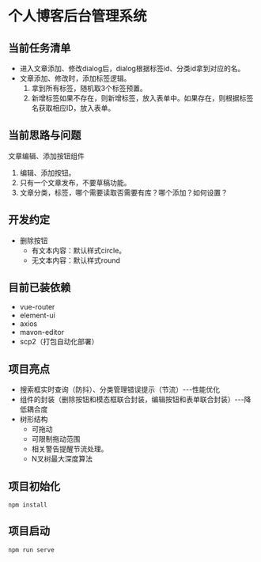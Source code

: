 # 个人博客后台管理系统

## 当前任务清单
+ 进入文章添加、修改dialog后，dialog根据标签id、分类id拿到对应的名。
+ 文章添加、修改时，添加标签逻辑。
  1. 拿到所有标签，随机取3个标签预置。
  2. 新增标签如果不存在，则新增标签，放入表单中。如果存在，则根据标签名获取相应ID，放入表单。

## 当前思路与问题
文章编辑、添加按钮组件
1. 编辑、添加按钮。
2. 只有一个文章发布，不要草稿功能。
3. 文章分类，标签，哪个需要读取否需要有库？哪个添加？如何设置？

## 开发约定
+ 删除按钮
    + 有文本内容：默认样式circle。
    + 无文本内容：默认样式round

## 目前已装依赖
+ vue-router
+ element-ui
+ axios
+ mavon-editor
+ scp2（打包自动化部署）

## 项目亮点
+ 搜索框实时查询（防抖）、分类管理错误提示（节流）---性能优化
+ 组件的封装（删除按钮和模态框联合封装，编辑按钮和表单联合封装）---降低耦合度
+ 树形结构
    + 可拖动
    + 可限制拖动范围
    + 相关警告提醒节流处理。
    + N叉树最大深度算法

## 项目初始化
```
npm install
```

## 项目启动
```
npm run serve
```


